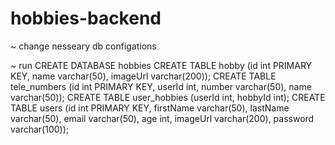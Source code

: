 # hobbies-backend

~ change nesseary db configations

~ run
  CREATE DATABASE hobbies
  CREATE TABLE hobby (id int PRIMARY KEY, name varchar(50), imageUrl varchar(200));
  CREATE TABLE tele_numbers (id int PRIMARY KEY, 	userId int, number varchar(50), name varchar(50));
  CREATE TABLE user_hobbies (userId int, hobbyId int);
  CREATE TABLE users (id int PRIMARY KEY, firstName varchar(50), lastName varchar(50), email varchar(50), age int, imageUrl varchar(200), password varchar(100));
  
  
